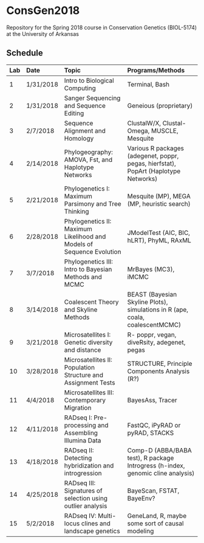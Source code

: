 # ConsGen2018
Repository for the Spring 2018 course in Conservation Genetics (BIOL-5174) at the University of Arkansas

## Schedule
| Lab           | Date           | Topic  | Programs/Methods |
| :------------|:-------------|:-----|:-----|
| 1         | 1/31/2018 | Intro to Biological Computing | Terminal, Bash |
| 2         | 1/31/2018    |  Sanger Sequencing and Sequence Editing | Geneious (proprietary) |
| 3         | 2/7/2018    | Sequence Alignment and Homology |ClustalW/X, Clustal-Omega, MUSCLE, Mesquite|
| 4 | 2/14/2018 | Phylogeography: AMOVA, Fst, and Haplotype Networks | Various R packages (adegenet, poppr, pegas, hierfstat), PopArt (Haplotype Networks) |
| 5 | 2/21/2018 | Phylogenetics I: Maximum Parsimony and Tree Thinking | Mesquite (MP), MEGA (MP, heuristic search) | 
| 6 | 2/28/2018 | Phylogenetics II: Maximum Likelihood and Models of Sequence Evolution | JModelTest (AIC, BIC, hLRT), PhyML, RAxML |
| 7 | 3/7/2018 | Phylogenetics III: Intro to Bayesian Methods and MCMC | MrBayes (MC3), iMCMC | 
| 8 | 3/14/2018 | Coalescent Theory and Skyline Methods | BEAST (Bayesian Skyline Plots), simulations in R (ape, coala, coalescentMCMC) | 
| 9 | 3/21/2018 | Microsatellites I: Genetic diversity and distance | R- poppr, vegan, diveRsity, adegenet, pegas | 
| 10 | 3/28/2018 | Microsatellites II: Population Structure and Assignment Tests | STRUCTURE, Principle Components Analysis (R?) | 
| 11 | 4/4/2018 | Microsatellites III: Contemporary Migration | BayesAss, Tracer |
| 12 | 4/11/2018 | RADseq I: Pre-processing and Assembling Illumina Data | FastQC, iPyRAD or pyRAD, STACKS | 
| 13 | 4/18/2018 | RADseq II: Detecting hybridization and introgression | Comp-D (ABBA/BABA test), R package Introgress (h-index, genomic cline analysis)| 
| 14 | 4/25/2018 | RADseq III: Signatures of selection using outlier analysis | BayeScan, FSTAT, BayeEnv? | 
| 15 | 5/2/2018 | RADseq IV: Multi-locus clines and landscape genetics | GeneLand, R, maybe some sort of causal modeling | 


